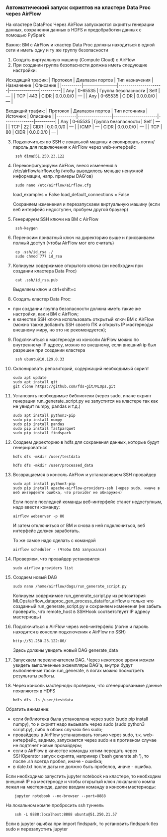 ### Автоматический запуск скриптов на кластере Data Proc через AirFlow

На кластере DataProc Через AirFlow запускаются скрипты генерации данных, сохранения данных в HDFS и предобработки данных с помощью PySpark

Важно: ВМ с AirFlow и кластер Data Proc должны находиться в одной сети и иметь одну и ту же группу безопасности

1) Создать виртуальную машину (Compute Cloud) с AirFlow
2) При создании группа безопасности должна иметь следующие настройки:

Исходящий трафик:
| Протокол | Диапазон портов | Тип назначения       | Назначение    | Описание |
|----------|-----------------|----------------------|---------------|----------|
| Any	   | 0-65535	     |	Группа безопасности |	Self	    |	—      |
| TCP	   | 443			 |	CIDR				|	0.0.0.0/0 	|   —      |
| Any	   | 0-65535		 |	CIDR				|	0.0.0.0/0   |	—      |

Входящий трафик:
| Протокол | Диапазон портов |	Тип источника       | Источник      | Описание |
|----------|-----------------|----------------------|---------------|----------|
| Any	   | 0-65535		 |	Группа безопасности	|	Self	    |	—      |
| TCP	   | 22				 |  CIDR				|	0.0.0.0/0   | 	—      |
| ICMP	   | —				 |  CIDR				|	0.0.0.0/0   | 	—      |
| TCP	   | 80				 |  CIDR				|	0.0.0.0/0   | 	—      |

3) Подключиться по SSH с локальной машины и скопировать логин/пароль для подключения к AirFlow через web-интерфейс

		ssh dima@51.250.23.122

4) Переконфигурируем AirFlow, внеся изменения в /etc/airflow/airflow.cfg (чтобы выводилось меньше ненужной информации, напр. примеры DAG'ов)

		sudo nano /etc/airflow/airflow.cfg

	load_examples = False
	load_default_connections = False

	Сохраняем изменения и перезапускаем виртуальную машину (если веб интерфейс недоступен, пробуем другой браузер)

5) Генерируем SSH ключи на ВМ с AirFlow
	
		ssh-keygen

6) Переносим приватный ключ на директорию выше и присваиваем полный доступ (чтобы AirFlow мог его считать)

		cp .ssh/id_rsa ./
		sudo chmod 777 id_rsa

7) Копируем содержимое открытого ключа (он необходим при создании кластера Data Proc)

		cat .ssh/id_rsa.pub

	Выделяем ключ и ctrl+shift+c

8) Создать кластер Data Proc:
 - при создании группа безопасности должна иметь такие же настройки, как и ВМ с AirFlow;
 - в качестве SSH ключа использовать открытый ключ ВМ с AirFlow (можно также добавить SSH своего ПК и открыть IP мастерноды внешнему миру, но это не рекомендуется);

9) Подключиться к мастерноде из консоли AirFlow можно по внутреннему IP адресу, можно по внешнему, если внешний ip был разрешен при создании кластера

		ssh ubuntu@10.129.0.33

10) Склонировать репозиторий, содержащий необходимый скрипт

		sudo apt update
		sudo apt install git
		git clone https://github.com/fds-git/MLOps.git

11) Установить необходимые библиотеки (через sudo, иначе скрипт генерации run_generate_script.py не запустится на кластере так как не увидит numpy, pandas и т.д.)

		sudo apt install python3-pip
		sudo pip install numpy
		sudo pip install pandas
		sudo pip install fastparquet
		sudo pip install findspark

12) Создаем директорию в hdfs для сохранения данных, которые будут генерироваться

		hdfs dfs -mkdir /user/testdata

		hdfs dfs -mkdir /user/processed_data

13) Возвращаемся в консоль AirFlow и устанавливаем SSH провайдер

		sudo apt install python3-pip
		sudo pip install apache-airflow-providers-ssh (через sudo, иначе в веб интерфейте ошибка, что provider не обнаружен)

	Если после последней команды веб-интерфейс станет недоступным, надо ввести команду:

		airflow webserver -p 80

	И затем отключиться от ВМ и снова в ней подключиться, веб интерфейс должен заработать.

	То же самое надо сделать с командой

		airflow scheduler - (Чтобы DAG запускался)

14) Проверяем, что провайдер установился
		
		sudo airflow providers list
		
15) Создаем новый DAG

		sudo nano /home/airflow/dags/run_generate_script.py

	Копируем содержимое run_generate_script.py из репозитория MLOps/airflow_dataproc_gen_process_data/for_airflow в только что созданный run_generate_script.py и сохраняем изменения (не забыть проверить, что remote_host в SSHHook соответствует IP адресу мастерноды)

16) Подключиться к AirFlow через web-интерфейс (логин и пароль находятся в консоли подключения к AirFlow по SSH)

		http://51.250.23.122:80/

	Здесь должны увидеть новый DAG generate_data

17) Запускаем переключателем DAG. Через некоторое время можем увидеть выполненные экземпляры DAG'a, внутри будут выполненные таски run_generate, в логах можно посмотреть результаты работы.

18) Через консоль мастерноды проверим, что сгенерированыые данные появляются в HDFS

		hdfs dfs -ls /user/testdata

Обратить внимание:
- если библиотека была установлена через sudo (sudo pip install numpy), то и скрипт надо вызывать через sudo (sudo python3 script.py), либо в обоих случаях без sudo;
- провайдеры в AirFlow устанавливать только через sudo, т.к. web-интерфейс, видимо, запускается через sudo и в противном случае не подтянет новые провайдеры;
- если в AirFlow в качестве команды хотим передать через SSHOperator запуск скрипта, например ('bash generate.sh '), то после .sh всегда пробел, иначе - ошибка;
- в date.txt после даты не должно быть пробелов, иначе - ошибка.

Если необходимо запустить jupyter notebook на кластере, то необходим внешний IP на местерноде и чтобы открытый ключ локального компа лежал на местерноде, далее вводим команду в консоли мастерноды:

		jupyter notebook --no-browser --port=8888

На локальном компе пробросить ssh туннель

		ssh -L 8888:localhost:8888 ubuntu@51.250.21.57

Если в jupyter ошибка при import findspark, то установить findspark без sudo и перезапустить jupyter